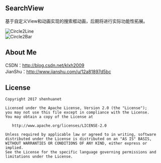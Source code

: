 ## SearchView

基于自定义View和动画实现的搜索框动画，后期将进行实际功能性拓展。

![Circle2Line](https://camo.githubusercontent.com/cd1aba37fc707bbbf9f024ebbc44fbf86d09a9e1/687474703a2f2f7777332e73696e61696d672e636e2f6d773639302f376566303166636167773166326b66783634347338673230623530356c676c712e676966)
<br>
![Circle2Bar](https://camo.githubusercontent.com/6de6b62daeee68d8b50446d1fd7e99f3cfc2593f/687474703a2f2f7777312e73696e61696d672e636e2f6d773639302f37656630316663616777316632677a7977766d6b6c673230616e3035686b32772e676966)
<br>

## About Me
CSDN：http://blog.csdn.net/klxh2009<br>
JianShu：http://www.jianshu.com/u/12a81897d5bc

## License

    Copyright 2017 shenhuanet

    Licensed under the Apache License, Version 2.0 (the "License");
    you may not use this file except in compliance with the License.
    You may obtain a copy of the License at

       http://www.apache.org/licenses/LICENSE-2.0

    Unless required by applicable law or agreed to in writing, software
    distributed under the License is distributed on an "AS IS" BASIS,
    WITHOUT WARRANTIES OR CONDITIONS OF ANY KIND, either express or implied.
    See the License for the specific language governing permissions and
    limitations under the License.